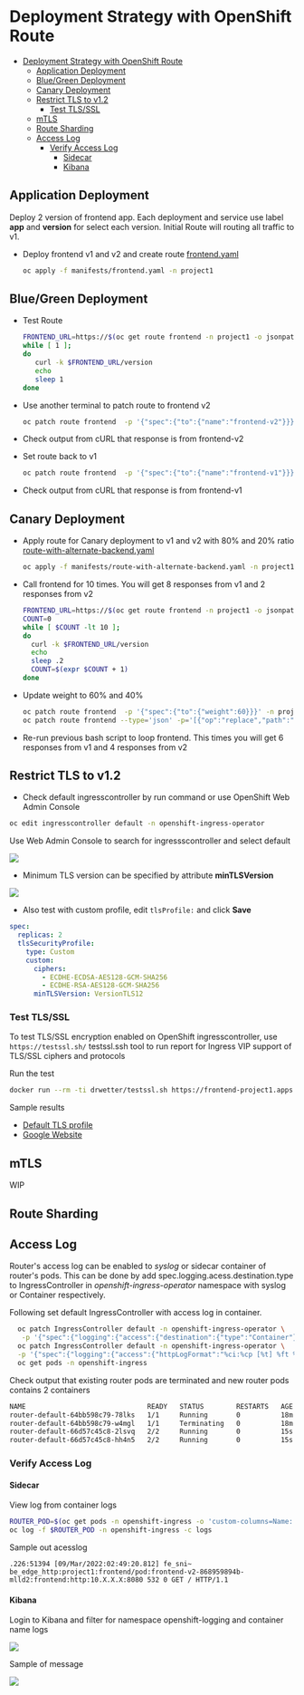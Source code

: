 # Deployment Strategy with OpenShift Route
<!-- TOC -->

- [Deployment Strategy with OpenShift Route](#deployment-strategy-with-openshift-route)
  - [Application Deployment](#application-deployment)
  - [Blue/Green Deployment](#bluegreen-deployment)
  - [Canary Deployment](#canary-deployment)
  - [Restrict TLS to v1.2](#restrict-tls-to-v12)
    - [Test TLS/SSL](#test-tlsssl)
  - [mTLS](#mtls)
  - [Route Sharding](#route-sharding)
  - [Access Log](#access-log)
    - [Verify Access Log](#verify-access-log)
      - [Sidecar](#sidecar)
      - [Kibana](#kibana)

<!-- /TOC -->
## Application Deployment
Deploy 2 version of frontend app. Each deployment and service use label **app** and **version** for select each version. 
Initial Route will routing all traffic to v1.

- Deploy frontend v1 and v2 and create route [frontend.yaml](manifests/frontend.yaml)
  
  ```bash
  oc apply -f manifests/frontend.yaml -n project1
  ```

## Blue/Green Deployment
- Test Route
  
  ```bash
  FRONTEND_URL=https://$(oc get route frontend -n project1 -o jsonpath='{.spec.host}')
  while [ 1 ];
  do
     curl -k $FRONTEND_URL/version
     echo
     sleep 1
  done
  ```

- Use another terminal to patch route to frontend v2
  
  ```bash
  oc patch route frontend  -p '{"spec":{"to":{"name":"frontend-v2"}}}' -n project1
  ```

- Check output from cURL that response is from frontend-v2
- Set route back to v1
  
  ```bash
  oc patch route frontend  -p '{"spec":{"to":{"name":"frontend-v1"}}}' -n project1
  ```

- Check output from cURL that response is from frontend-v1

## Canary Deployment
- Apply route for Canary deployment to v1 and v2 with 80% and 20% ratio [route-with-alternate-backend.yaml](manifests/route-with-alternate-backend.yaml)
  
  ```bash
  oc apply -f manifests/route-with-alternate-backend.yaml -n project1
  ```

- Call frontend for 10 times. You will get 8 responses from v1 and 2 responses from v2
  
  ```bash
  FRONTEND_URL=https://$(oc get route frontend -n project1 -o jsonpath='{.spec.host}')
  COUNT=0
  while [ $COUNT -lt 10 ];
  do
    curl -k $FRONTEND_URL/version
    echo
    sleep .2
    COUNT=$(expr $COUNT + 1)
  done
  ```

- Update weight to 60% and 40%
  
  ```bash
  oc patch route frontend  -p '{"spec":{"to":{"weight":60}}}' -n project1 
  oc patch route frontend --type='json' -p='[{"op":"replace","path":"/spec/alternateBackends/0/weight","value":40}]' -n project1 
  ```

- Re-run previous bash script to loop frontend. This times you will get 6 responses from v1 and 4 responses from v2
  
## Restrict TLS to v1.2
- Check default ingresscontroller by run command or use OpenShift Web Admin Console

```bash
oc edit ingresscontroller default -n openshift-ingress-operator
```

Use Web Admin Console to search for ingressscontroller and select default

![](images/ingress-controller-01.png)


- Minimum TLS version can be specified by attribute **minTLSVersion**

![](images/ingress-controller-02.png)

- Also test with custom profile, edit `tlsProfile:` and click **Save**

```yaml
spec:
  replicas: 2
  tlsSecurityProfile:
    type: Custom
    custom:
      ciphers:
        - ECDHE-ECDSA-AES128-GCM-SHA256
        - ECDHE-RSA-AES128-GCM-SHA256
      minTLSVersion: VersionTLS12
```

### Test TLS/SSL

To test TLS/SSL encryption enabled on OpenShift ingresscontroller, use `https://testssl.sh/` testssl.ssh tool to run report for Ingress VIP support of TLS/SSL ciphers and protocols

Run the test

```bash
docker run --rm -ti drwetter/testssl.sh https://frontend-project1.apps.ocp01.example.com
```

Sample results

  - [Default TLS profile](manifests/test-ssl-default.txt)
  - [Google Website](manifests/test-ssl-2.log)

## mTLS
WIP

## Route Sharding

## Access Log

Router's access log can be enabled to *syslog* or sidecar container of router's pods. This can be done by add spec.logging.acess.destination.type to IngressController in *openshift-ingress-operator* namespace with syslog or Container respectively.

Following set default IngressController with access log in container.

```bash
  oc patch IngressController default -n openshift-ingress-operator \
   -p '{"spec":{"logging":{"access":{"destination":{"type":"Container"}}}}}' --type=merge
  oc patch IngressController default -n openshift-ingress-operator \
  -p '{"spec":{"logging":{"access":{"httpLogFormat":"%ci:%cp [%t] %ft %b/%s %B %bq %HM %HU %HV"}}}}' --type=merge
  oc get pods -n openshift-ingress
```

Check output that existing router pods are terminated and new router pods contains 2 containers

```bash
NAME                              READY   STATUS        RESTARTS   AGE
router-default-64bb598c79-78lks   1/1     Running       0          18m
router-default-64bb598c79-w4mgl   1/1     Terminating   0          18m
router-default-66d57c45c8-2lsvq   2/2     Running       0          15s
router-default-66d57c45c8-hh4n5   2/2     Running       0          15s
```
### Verify Access Log
#### Sidecar 

View log from container logs

```bash
ROUTER_POD=$(oc get pods -n openshift-ingress -o 'custom-columns=Name:.metadata.name' --no-headers | head -n 1)
oc log -f $ROUTER_POD -n openshift-ingress -c logs
```

Sample out acesslog

```log
.226:51394 [09/Mar/2022:02:49:20.812] fe_sni~ be_edge_http:project1:frontend/pod:frontend-v2-868959894b-mlld2:frontend:http:10.X.X.X:8080 532 0 GET / HTTP/1.1
```

#### Kibana

Login to Kibana and filter for namespace openshift-logging and container name logs

![](images/openshift-ingress-access-log-01.png)

Sample of message

![](images/openshift-ingress-access-log-02.png)